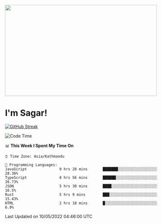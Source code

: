 
<img src="https://media.giphy.com/media/3ornk57KwDXf81rjWM/giphy.gif" width="500" height="300" frameBorder="0" class="giphy-embed" allowFullScreen></img>

#   I'm Sagar!
[![GitHub Streak](https://github-readme-streak-stats.herokuapp.com/?user=sgr2848)](https://git.io/streak-stats)
<!--START_SECTION:waka-->
![Code Time](http://img.shields.io/badge/Code%20Time-0-blue)

📊 **This Week I Spent My Time On** 

```text
⌚︎ Time Zone: Asia/Kathmandu

💬 Programming Languages: 
JavaScript               9 hrs 28 mins       ███████░░░░░░░░░░░░░░░░░░   28.36% 
TypeScript               8 hrs 56 mins       ██████░░░░░░░░░░░░░░░░░░░   26.73% 
JSON                     5 hrs 30 mins       ████░░░░░░░░░░░░░░░░░░░░░   16.5% 
Rust                     5 hrs 9 mins        ███░░░░░░░░░░░░░░░░░░░░░░   15.43% 
HTML                     2 hrs 18 mins       █░░░░░░░░░░░░░░░░░░░░░░░░   6.9%

```


 Last Updated on 10/05/2022 04:46:00 UTC
<!--END_SECTION:waka-->
